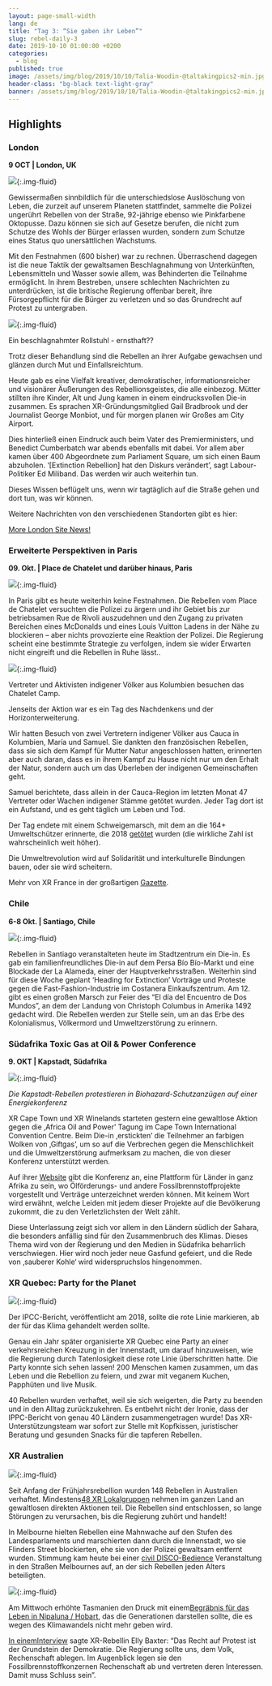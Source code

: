 ```yaml
---
layout: page-small-width
lang: de
title: "Tag 3: “Sie gaben ihr Leben”"
slug: rebel-daily-3
date: 2019-10-10 01:00:00 +0200
categories:
  - blog
published: true
image: /assets/img/blog/2019/10/10/Talia-Woodin-@taltakingpics2-min.jpg
header-class: "bg-black text-light-gray"
banner: /assets/img/blog/2019/10/10/Talia-Woodin-@taltakingpics2-min.jpg
---
```


## Highlights

### London

**9 OCT \| London, UK**

![](https://lh6.googleusercontent.com/htkXj1-BV5D4VE2C7pygDlS_-YKU_f2M2Ic4Cqb6qbB0qpiELAe-biZ9_oifV68sFO7-HWyeycZL-1nfuJ9XCCYfI-Zuty000YHgbjvLRudLiu1i1Hp1aDympWMxNOwYmmTSNgWj){:.img-fluid}


Gewissermaßen sinnbildlich für die unterschiedslose Auslöschung von Leben, die zurzeit auf unserem Planeten stattfindet, sammelte die Polizei ungerührt Rebellen von der Straße, 92-jährige ebenso wie Pinkfarbene Oktopusse. Dazu können sie sich auf Gesetze berufen, die nicht zum Schutze des Wohls der Bürger erlassen wurden, sondern zum Schutze eines Status quo unersättlichen Wachstums.


Mit den Festnahmen (600 bisher) war zu rechnen. Überraschend dagegen ist die neue Taktik der gewaltsamen Beschlagnahmung von Unterkünften, Lebensmitteln und Wasser sowie allem, was Behinderten die Teilnahme ermöglicht. In ihrem Bestreben, unsere schlechten Nachrichten zu unterdrücken, ist die britische Regierung offenbar bereit, ihre Fürsorgepflicht für die Bürger zu verletzen und so das Grundrecht auf Protest zu untergraben.


![](https://lh6.googleusercontent.com/M1BKM4ye37fkOban4RlEJBpCgvBuJarMMtl0A4U4mveZeVQnXKEOuDlJlF-gvKZyXHGUn5JF5FC4l_9cv8Q_llJD6QZhCh4mbWwHjYv3sjvuwnKTn_pUdhZDHMETl4tmqawJhaTA){:.img-fluid}


Ein beschlagnahmter Rollstuhl - ernsthaft??


Trotz dieser Behandlung sind die Rebellen an ihrer Aufgabe gewachsen und glänzen durch Mut und Einfallsreichtum.


Heute gab es eine Vielfalt kreativer, demokratischer, informationsreicher und visionärer Äußerungen des Rebellionsgeistes, die alle einbezog. Mütter stillten ihre Kinder, Alt und Jung kamen in einem eindrucksvollen Die-in zusammen. Es sprachen XR-Gründungsmitglied Gail Bradbrook und der Journalist George Monbiot, und für morgen planen wir Großes am City Airport.

Dies hinterließ einen Eindruck auch beim Vater des Premierministers, und Benedict Cumberbatch war abends ebenfalls mit dabei. Vor allem aber kamen über 400 Abgeordnete zum Parliament Square, um sich einen Baum abzuholen. ‘\[Extinction Rebellion\] hat den Diskurs verändert’, sagt Labour-Politiker Ed Miliband. Das werden wir auch weiterhin tun.


Dieses Wissen beflügelt uns, wenn wir tagtäglich auf die Straße gehen und dort tun, was wir können.


Weitere Nachrichten von den verschiedenen Standorten gibt es hier:

[More London Site News!](https://rebellion.earth/2019/10/09/day-2-the-london-rebellion-continues/)

### Erweiterte Perspektiven in Paris

**09. Okt. \| Place de Chatelet und darüber hinaus, Paris**

![](https://lh3.googleusercontent.com/EPS7IfupAzO0FYC4ApSittSurhgHU-ebCDy8PxzNTJcla3gUfIncEhAMIUD3fo_hGEiw5V-PPohulkbLvnYv9HdQQk6d3kPHPAf4AWO_Cq_xqhcJ12nxEbwv_2m-eDG3RoXo759B){:.img-fluid}

In Paris gibt es heute weiterhin keine Festnahmen. Die Rebellen vom Place de Chatelet versuchten die Polizei zu ärgern und ihr Gebiet bis zur betriebsamen Rue de Rivoli auszudehnen und den Zugang zu privaten Bereichen eines McDonalds und eines Louis Vuitton Ladens in der Nähe zu blockieren – aber nichts provozierte eine Reaktion der Polizei. Die Regierung scheint eine bestimmte Strategie zu verfolgen, indem sie wider Erwarten nicht eingreift und die Rebellen in Ruhe lässt..

![](https://lh4.googleusercontent.com/fFILThp4QBSEvkCFWrdNV4LyqZhbrtsRDWe8Lbd9jLTqymQ7wd8BG2OJpUaVkvwlz0T0qikEiD4F1aD7qNcpKcmUTFDLB3lm6AX-WbsgHFWHnJTkMvwE_ivNSAMNhIYtfLIpYi50){:.img-fluid}

Vertreter und Aktivisten indigener Völker aus Kolumbien besuchen das Chatelet Camp.

Jenseits der Aktion war es ein Tag des Nachdenkens und der Horizonterweiterung.

Wir hatten Besuch von zwei Vertretern indigener Völker aus Cauca in Kolumbien, María und Samuel. Sie dankten den französischen Rebellen, dass sie sich dem Kampf für Mutter Natur angeschlossen hatten, erinnerten aber auch daran, dass es in ihrem Kampf zu Hause nicht nur um den Erhalt der Natur, sondern auch um das Überleben der indigenen Gemeinschaften geht.

Samuel berichtete, dass allein in der Cauca-Region im letzten Monat 47 Vertreter oder Wachen indigener Stämme getötet wurden. Jeder Tag dort ist ein Aufstand, und es geht täglich um Leben und Tod.

Der Tag endete mit einem Schweigemarsch, mit dem an die 164+ Umweltschützer erinnerte, die 2018 [getötet](https://www.globalwitness.org/en/press-releases/spotlight-criminalisation-land-and-environmental-defenders/) wurden (die wirkliche Zahl ist wahrscheinlich weit höher).

Die Umweltrevolution wird auf Solidarität und interkulturelle Bindungen bauen, oder sie wird scheitern.

Mehr von XR France in der großartigen [Gazette](https://docs.google.com/document/d/1tufzfaUQgjOhrFpPtGz_w88CCoCJJ90J920VXvtYzEs/edit).

### Chile

**6-8 Okt. \| Santiago, Chile**

![](https://lh6.googleusercontent.com/kIe1fogUO6AreD6-lDz-pvXunL2556zKOMgKQg3rOBCYvUcxXupcjeyrDx6EIGInMAC54RB0RBpOnBgy7jvrAFf_fWXrk_5Nv0HLcx1utBu-rX3g9qYAiZweoLo-JQVaoC5ip5-z){:.img-fluid}

Rebellen in Santiago veranstalteten heute im Stadtzentrum ein Die-in. Es gab ein familienfreundliches Die-in auf dem Persa Bío Bío-Markt und eine Blockade der La Alameda, einer der Hauptverkehrsstraßen. Weiterhin sind für diese Woche geplant ‘Heading for Extinction’ Vorträge und Proteste gegen die Fast-Fashion-Industrie im Costanera Einkaufszentrum. Am 12. gibt es einen großen Marsch zur Feier des “El día del Encuentro de Dos Mundos”, an dem der Landung von Christoph Columbus in Amerika 1492 gedacht wird. Die Rebellen werden zur Stelle sein, um an das Erbe des Kolonialismus, Völkermord und Umweltzerstörung zu erinnern.

### Südafrika Toxic Gas at Oil & Power Conference

**9. OKT \| Kapstadt, Südafrika**

![](https://lh4.googleusercontent.com/UfB7S0YQ-w2ffesMD9tZf4q_X3vnBIh7dBPsRbAIO_YYlQYRIxgYWagW-iqazv6YR5l4fbbM61t4q79uV-pH3ZpdrFATFJnbmX0LvQcJjN4GRFuTNsfc67kVDJDu1EGcH_O_-DfF){:.img-fluid}

*Die Kapstadt-Rebellen protestieren in Biohazard-Schutzanzügen auf einer Energiekonferenz*

XR Cape Town und XR Winelands starteten gestern eine gewaltlose Aktion gegen die ‚Africa Oil and Power’ Tagung im Cape Town International Convention Centre. Beim Die-in ‚erstickten’ die Teilnehmer an farbigen Wolken von ‚Giftgas’, um so auf die Verbrechen gegen die Menschlichkeit und die Umweltzerstörung aufmerksam zu machen, die von dieser Konferenz unterstützt werden.

Auf ihrer [Website](https://africaoilandpower.com/event/aop-2019/) gibt die Konferenz an, eine Plattform für Länder in ganz Afrika zu sein, wo Ölförderungs- und andere Fossilbrennstoffprojekte vorgestellt und Verträge unterzeichnet werden können. Mit keinem Wort wird erwähnt, welche Leiden mit jedem dieser Projekte auf die Bevölkerung zukommt, die zu den Verletzlichsten der Welt zählt.

Diese Unterlassung zeigt sich vor allem in den Ländern südlich der Sahara, die besonders anfällig sind für den Zusammenbruch des Klimas. Dieses Thema wird von der Regierung und den Medien in Südafrika beharrlich verschwiegen. Hier wird noch jeder neue Gasfund gefeiert, und die Rede von ‚sauberer Kohle‘ wird widerspruchslos hingenommen.

### XR Quebec: Party for the Planet

![](https://lh5.googleusercontent.com/UKGkgYxKPnxBn9QGl-f-Dp2zRzb6d6t-iJ_QbkLx1_1ADv53wP36eG-wO8qTGVAHsGiqpUCWeBKIc6MfP2ewER2nZ6v4IX2mxfhrGff_pCMNuw41eKs9Sq7sbNrkjPaof79ppKkm){:.img-fluid}

Der IPCC-Bericht, veröffentlicht am 2018, sollte die rote Linie markieren, ab der für das Klima gehandelt werden sollte.

Genau ein Jahr später organisierte XR Quebec eine Party an einer verkehrsreichen Kreuzung in der Innenstadt, um darauf hinzuweisen, wie die Regierung durch Tatenlosigkeit diese rote Linie überschritten hatte. Die Party konnte sich sehen lassen! 200 Menschen kamen zusammen, um das Leben und die Rebellion zu feiern, und zwar mit veganem Kuchen, Papphüten und live Musik.

40 Rebellen wurden verhaftet, weil sie sich weigerten, die Party zu beenden und in den Alltag zurückzukehren. Es entbehrt nicht der Ironie, dass der IPPC-Bericht von genau 40 Ländern zusammengetragen wurde! Das XR-Unterstützungsteam war sofort zur Stelle mit Kopfkissen, juristischer Beratung und gesunden Snacks für die tapferen Rebellen.

### XR Australien

![](https://lh6.googleusercontent.com/a05wuBVVARIlhe8cBhjq9BIXQNIN-HRz7fmSZEQ5pRAmC-eAq5Ghcfshc7l0q5k6-j_EjdCJm__BDBV9JYCG2Duc217W3npj_Z9d3uzQ4Qp6pJgPFzrKxBdtqPrRswb0NMB660SM){:.img-fluid}

Seit Anfang der Frühjahrsrebellion wurden 148 Rebellen in Australien verhaftet. Mindestens[48 XR Lokalgruppen](https://ausrebellion.earth/local-groups/) nehmen im ganzen Land an gewaltlosen direkten Aktionen teil. Die Rebellen sind entschlossen, so lange Störungen zu verursachen, bis die Regierung zuhört und handelt!

In Melbourne hielten Rebellen eine Mahnwache auf den Stufen des Landesparlaments und marschierten dann durch die Innenstadt, wo sie Flinders Street blockierten, ehe sie von der Polizei gewaltsam entfernt wurden. Stimmung kam heute bei einer [civil DISCO-Bedience](https://www.facebook.com/XRAustralia/videos/502154847303219/) Veranstaltung in den Straßen Melbournes auf, an der sich Rebellen jeden Alters beteiligten.

![](https://lh4.googleusercontent.com/CAdw0laJjF7p-uxjjslPHEWn087n0HjRBcYPBkXx5r9Dv0oPu6iAQLvhaA8lH28nqIwc7nRwMsdCUL9jbHcwlJzta82NOZvdTYPmrVmihNzEpYSYmSEJ5qHJq8rITWH0lVkVYIrF){:.img-fluid}

Am Mittwoch erhöhte Tasmanien den Druck mit einem[Begräbnis für das Leben in Nipaluna / Hobart](https://www.facebook.com/XRAustralia/videos/419867922033746/?eid=ARBjJqtqLTtzNlHhlDK1XQqbtxAY2bVTxiRDLUx9xXJmLsBhGTxeariObKztI2ZNmWatEogPyGE5vmEA), das die Generationen darstellen sollte, die es wegen des Klimawandels nicht mehr geben wird.

[In einemInterview](https://www.sydneycriminallawyers.com.au/blog/sydneys-rebellion-heats-up-an-interview-with-extinction-rebellions-elly-baxter/) sagte XR-Rebellin Elly Baxter: “Das Recht auf Protest ist der Grundstein der Demokratie. Die Regierung sollte uns, dem Volk, Rechenschaft ablegen. Im Augenblick legen sie den Fossilbrennstoffkonzernen Rechenschaft ab und vertreten deren Interessen. Damit muss Schluss sein”.
